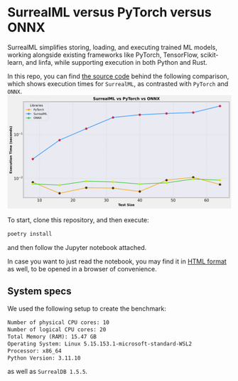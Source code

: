 # SurrealML versus PyTorch versus ONNX

SurrealML simplifies storing, loading, and executing trained ML models, working alongside existing frameworks like PyTorch, TensorFlow, scikit-learn, and linfa, while supporting execution in both Python and Rust.

In this repo, you can find [the source code](https://github.com/vladimirrotariu/surrealml-vs-onnx-vs-pytorch/blob/main/surrealml_vs_onnx_vs_pytorch/comparing_surreal_ml_onnx_pytorch.ipynb) behind the following comparison, which shows execution times for `SurrealML`, as contrasted with `PyTorch` and `ONNX`.
![alt text](surrealml_vs_onnx_vs_pytorch/plots/execution_time_vs_test_size.png)

To start, clone this repository, and then execute:
```bash
poetry install
```
and then follow the Jupyter notebook attached.

In case you want to just read the notebook, you may find it in [HTML format](https://github.com/vladimirrotariu/surrealml-vs-onnx-vs-pytorch/blob/main/surrealml_vs_onnx_vs_pytorch/comparing_surreal_ml_onnx_pytorch.html) as well, to be opened in a browser of convenience.

## System specs
We used the following setup to create the benchmark:
```text
Number of physical CPU cores: 10
Number of logical CPU cores: 20
Total Memory (RAM): 15.47 GB
Operating System: Linux 5.15.153.1-microsoft-standard-WSL2
Processor: x86_64
Python Version: 3.11.10
```
as well as `SurrealDB 1.5.5`.

